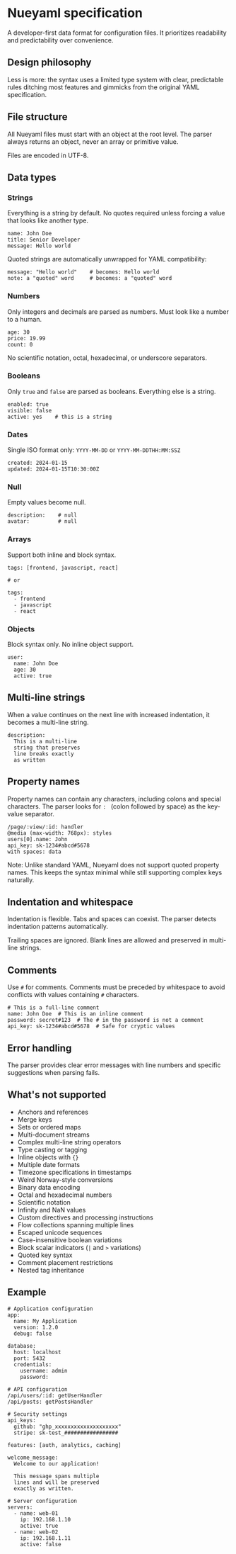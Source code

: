 
# Nueyaml specification
A developer-first data format for configuration files. It prioritizes readability and predictability over convenience.

## Design philosophy
Less is more: the syntax uses a limited type system with clear, predictable rules ditching most features and gimmicks from the original YAML specification.

## File structure
All Nueyaml files must start with an object at the root level. The parser always returns an object, never an array or primitive value.

Files are encoded in UTF-8.

## Data types

### Strings
Everything is a string by default. No quotes required unless forcing a value that looks like another type.

```
name: John Doe
title: Senior Developer
message: Hello world
```

Quoted strings are automatically unwrapped for YAML compatibility:

```
message: "Hello world"    # becomes: Hello world
note: a "quoted" word     # becomes: a "quoted" word
```

### Numbers

Only integers and decimals are parsed as numbers. Must look like a number to a human.

```
age: 30
price: 19.99
count: 0
```

No scientific notation, octal, hexadecimal, or underscore separators.

### Booleans

Only `true` and `false` are parsed as booleans. Everything else is a string.

```
enabled: true
visible: false
active: yes    # this is a string
```

### Dates

Single ISO format only: `YYYY-MM-DD` or `YYYY-MM-DDTHH:MM:SSZ`

```
created: 2024-01-15
updated: 2024-01-15T10:30:00Z
```

### Null

Empty values become null.

```
description:    # null
avatar:         # null
```

### Arrays

Support both inline and block syntax.

```
tags: [frontend, javascript, react]

# or

tags:
  - frontend
  - javascript
  - react
```

### Objects

Block syntax only. No inline object support.

```
user:
  name: John Doe
  age: 30
  active: true
```

## Multi-line strings

When a value continues on the next line with increased indentation, it becomes a multi-line string.

```
description:
  This is a multi-line
  string that preserves
  line breaks exactly
  as written
```

## Property names

Property names can contain any characters, including colons and special characters. The parser looks for `: ` (colon followed by space) as the key-value separator.

```
/page/:view/:id: handler
@media (max-width: 768px): styles
users[0].name: John
api_key: sk-1234#abcd#5678
with spaces: data
```

Note: Unlike standard YAML, Nueyaml does not support quoted property names. This keeps the syntax minimal while still supporting complex keys naturally.

## Indentation and whitespace

Indentation is flexible. Tabs and spaces can coexist. The parser detects indentation patterns automatically.

Trailing spaces are ignored. Blank lines are allowed and preserved in multi-line strings.

## Comments

Use `#` for comments. Comments must be preceded by whitespace to avoid conflicts with values containing `#` characters.

```
# This is a full-line comment
name: John Doe  # This is an inline comment
password: secret#123  # The # in the password is not a comment
api_key: sk-1234#abcd#5678  # Safe for cryptic values
```

## Error handling
The parser provides clear error messages with line numbers and specific suggestions when parsing fails.

## What's not supported
- Anchors and references
- Merge keys
- Sets or ordered maps
- Multi-document streams
- Complex multi-line string operators
- Type casting or tagging
- Inline objects with `{}`
- Multiple date formats
- Timezone specifications in timestamps
- Weird Norway-style conversions
- Binary data encoding
- Octal and hexadecimal numbers
- Scientific notation
- Infinity and NaN values
- Custom directives and processing instructions
- Flow collections spanning multiple lines
- Escaped unicode sequences
- Case-insensitive boolean variations
- Block scalar indicators (`|` and `>` variations)
- Quoted key syntax
- Comment placement restrictions
- Nested tag inheritance


## Example

```
# Application configuration
app:
  name: My Application
  version: 1.2.0
  debug: false

database:
  host: localhost
  port: 5432
  credentials:
    username: admin
    password:

# API configuration
/api/users/:id: getUserHandler
/api/posts: getPostsHandler

# Security settings
api_keys:
  github: "ghp_xxxxxxxxxxxxxxxxxxxx"
  stripe: sk-test_#################

features: [auth, analytics, caching]

welcome_message:
  Welcome to our application!
  
  This message spans multiple
  lines and will be preserved
  exactly as written.

# Server configuration
servers:
  - name: web-01
    ip: 192.168.1.10
    active: true
  - name: web-02
    ip: 192.168.1.11
    active: false
```